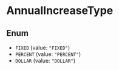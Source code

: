 # AnnualIncreaseType

## Enum

* `FIXED` (value: `"FIXED"`)
* `PERCENT` (value: `"PERCENT"`)
* `DOLLAR` (value: `"DOLLAR"`)
